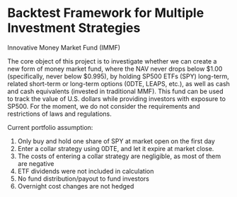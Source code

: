 # Backtest Framework for Multiple Investment Strategies


Innovative Money Market Fund (IMMF) 

The core object of this project is to investigate whether we can create a new form of money market fund, where the NAV never drops below $1.00 (specifically, never below $0.995), by holding SP500 ETFs (SPY) long-term, related short-term or long-term options (0DTE, LEAPS, etc.), as well as cash and cash equivalents (invested in traditional MMF). This fund can be used to track the value of U.S. dollars while providing investors with exposure to SP500. For the moment, we do not consider the requirements and restrictions of laws and regulations.

Current portfolio assumption: 
1) Only buy and hold one share of SPY at market open on the first day
2) Enter a collar strategy using 0DTE, and let it expire at market close. 
3) The costs of entering a collar strategy are negligible, as most of them are negative
4) ETF dividends were not included in calculation
5) No fund distribution/payout to fund investors
6) Overnight cost changes are not hedged
